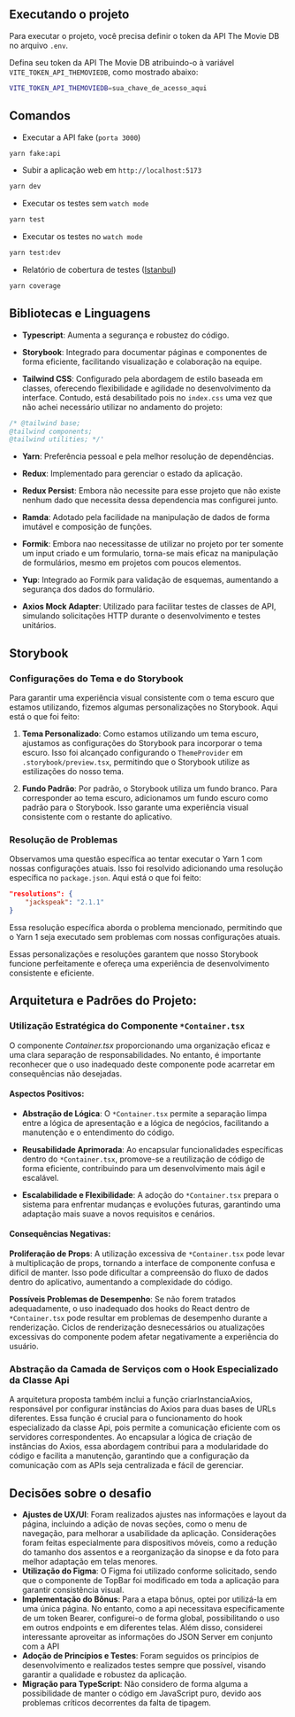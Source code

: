 ## Executando o projeto

Para executar o projeto, você precisa definir o token da API The Movie DB no arquivo `.env`.

Defina seu token da API The Movie DB atribuindo-o à variável `VITE_TOKEN_API_THEMOVIEDB`, como mostrado abaixo:

```bash
VITE_TOKEN_API_THEMOVIEDB=sua_chave_de_acesso_aqui
```

## Comandos

- Executar a API fake (`porta 3000`)
```bash
yarn fake:api
```

- Subir a aplicação web em `http://localhost:5173`
```bash
yarn dev
```

- Executar os testes sem `watch mode`
```bash
yarn test
```

- Executar os testes no `watch mode`
```bash
yarn test:dev
```

- Relatório de cobertura de testes ([Istanbul](https://istanbul.js.org/))
```bash
yarn coverage
```

## Bibliotecas e Linguagens 

- **Typescript**: Aumenta a segurança e robustez do código.

- **Storybook**: Integrado para documentar páginas e componentes de forma eficiente, facilitando visualização e colaboração na equipe.

- **Tailwind CSS**: Configurado pela abordagem de estilo baseada em classes, oferecendo flexibilidade e agilidade no desenvolvimento da interface. Contudo, está desabilitado pois no `index.css` uma vez que não achei necessário utilizar no andamento do projeto:

```ts
/* @tailwind base;
@tailwind components;
@tailwind utilities; */'
```

- **Yarn**: Preferência pessoal e pela melhor resolução de dependências.

- **Redux**: Implementado para gerenciar o estado da aplicação.

- **Redux Persist**: Embora não necessite para esse projeto que não existe nenhum dado que necessita dessa dependencia mas configurei junto.

- **Ramda**: Adotado pela facilidade na manipulação de dados de forma imutável e composição de funções.

- **Formik**: Embora nao necessitasse de utilizar no projeto por ter somente um input criado e um formulario, torna-se mais eficaz na manipulação de formulários, mesmo em projetos com poucos elementos.

- **Yup**: Integrado ao Formik para validação de esquemas, aumentando a segurança dos dados do formulário.

- **Axios Mock Adapter**: Utilizado para facilitar testes de classes de API, simulando solicitações HTTP durante o desenvolvimento e testes unitários.

## Storybook

### Configurações do Tema e do Storybook

Para garantir uma experiência visual consistente com o tema escuro que estamos utilizando, fizemos algumas personalizações no Storybook. Aqui está o que foi feito:

1. **Tema Personalizado**: Como estamos utilizando um tema escuro, ajustamos as configurações do Storybook para incorporar o tema escuro. Isso foi alcançado configurando o `ThemeProvider` em `.storybook/preview.tsx`, permitindo que o Storybook utilize as estilizações do nosso tema.

2. **Fundo Padrão**: Por padrão, o Storybook utiliza um fundo branco. Para corresponder ao tema escuro, adicionamos um fundo escuro como padrão para o Storybook. Isso garante uma experiência visual consistente com o restante do aplicativo.

### Resolução de Problemas

Observamos uma questão específica ao tentar executar o Yarn 1 com nossas configurações atuais. Isso foi resolvido adicionando uma resolução específica no `package.json`. Aqui está o que foi feito:

```json
"resolutions": {
    "jackspeak": "2.1.1"
}
```

Essa resolução específica aborda o problema mencionado, permitindo que o Yarn 1 seja executado sem problemas com nossas configurações atuais.

Essas personalizações e resoluções garantem que nosso Storybook funcione perfeitamente e ofereça uma experiência de desenvolvimento consistente e eficiente.


## Arquitetura e Padrões do Projeto: 

### Utilização Estratégica do Componente `*Container.tsx`

O componente *Container.tsx* proporcionando uma organização eficaz e uma clara separação de responsabilidades. No entanto, é importante reconhecer que o uso inadequado deste componente pode acarretar em consequências não desejadas.

#### Aspectos Positivos:

- **Abstração de Lógica**: O `*Container.tsx` permite a separação limpa entre a lógica de apresentação e a lógica de negócios, facilitando a manutenção e o entendimento do código.

- **Reusabilidade Aprimorada**: Ao encapsular funcionalidades específicas dentro do `*Container.tsx`, promove-se a reutilização de código de forma eficiente, contribuindo para um desenvolvimento mais ágil e escalável.

- **Escalabilidade e Flexibilidade**: A adoção do `*Container.tsx` prepara o sistema para enfrentar mudanças e evoluções futuras, garantindo uma adaptação mais suave a novos requisitos e cenários.

#### Consequências Negativas:

**Proliferação de Props**: A utilização excessiva de `*Container.tsx` pode levar à multiplicação de props, tornando a interface de componente confusa e difícil de manter. Isso pode dificultar a compreensão do fluxo de dados dentro do aplicativo, aumentando a complexidade do código.

**Possíveis Problemas de Desempenho**: Se não forem tratados adequadamente, o uso inadequado dos hooks do React dentro de `*Container.tsx` pode resultar em problemas de desempenho durante a renderização. Ciclos de renderização desnecessários ou atualizações excessivas do componente podem afetar negativamente a experiência do usuário.

### Abstração da Camada de Serviços com o Hook Especializado da Classe Api

A arquitetura proposta também inclui a função criarInstanciaAxios, responsável por configurar instâncias do Axios para duas bases de URLs diferentes. Essa função é crucial para o funcionamento do hook especializado da classe Api, pois permite a comunicação eficiente com os servidores correspondentes. Ao encapsular a lógica de criação de instâncias do Axios, essa abordagem contribui para a modularidade do código e facilita a manutenção, garantindo que a configuração da comunicação com as APIs seja centralizada e fácil de gerenciar.


## Decisões sobre o desafio

- **Ajustes de UX/UI**: Foram realizados ajustes nas informações e layout da página, incluindo a adição de novas seções, como o menu de navegação, para melhorar a usabilidade da aplicação. Considerações foram feitas especialmente para dispositivos móveis, como a redução do tamanho dos assentos e a reorganização da sinopse e da foto para melhor adaptação em telas menores.
- **Utilização do Figma**: O Figma foi utilizado conforme solicitado, sendo que o componente de TopBar foi modificado em toda a aplicação para garantir consistência visual.
- **Implementação do Bônus**: Para a etapa bônus, optei por utilizá-la em uma única página. No entanto, como a api necessitava especificamente de um token Bearer, configurei-o de forma global, possibilitando o uso em outros endpoints e em diferentes telas. Além disso, considerei interessante aproveitar as informações do JSON Server em conjunto com a API 
- **Adoção de Princípios e Testes**: Foram seguidos os princípios de desenvolvimento e realizados testes sempre que possível, visando garantir a qualidade e robustez da aplicação.
- **Migração para TypeScript**: Não considero de forma alguma a possibilidade de manter o código em JavaScript puro, devido aos problemas críticos decorrentes da falta de tipagem.
